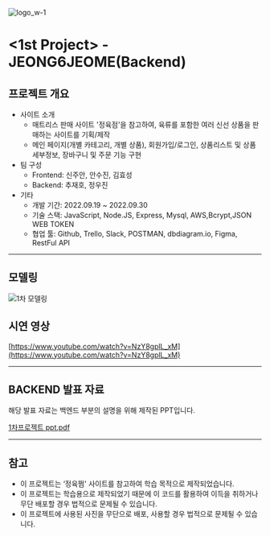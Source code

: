 ![logo_w-1](https://user-images.githubusercontent.com/67556491/193203547-ebe92e5c-5444-4f41-ab43-fb48903d5fed.png)

# **<1st Project> - JEONG6JEOME(Backend)**

## **프로젝트 개요**

- 사이트 소개
  - 매트리스 판매 사이트 '정육점'을 참고하여, 육류를 포함한 여러 신선 상품을 판매하는 사이트를 기획/제작
  - 메인 페이지(개별 카테고리, 개별 상품), 회원가입/로그인, 상품리스트 및 상품 세부정보, 장바구니 및 주문 기능 구현
- 팀 구성
  - Frontend: 신주안, 안수진, 김효성
  - Backend: 추재호, 정우진
- 기타
  - 개발 기간: 2022.09.19 ~ 2022.09.30
  - 기술 스택: JavaScript, Node.JS, Express, Mysql, AWS,Bcrypt,JSON WEB TOKEN
  - 협업 툴: Github, Trello, Slack, POSTMAN, dbdiagram.io, Figma, RestFul API

---

## **모델링**

![1차 모델링](https://user-images.githubusercontent.com/105404643/193738938-62efccdd-fd55-4978-9067-d06ea3dfefba.png)

## **시연 영상**

[https://www.youtube.com/watch?v=NzY8gplL_xM](https://www.youtube.com/watch?v=NzY8gplL_xM)

---

## BACKEND 발표 자료

해당 발표 자료는 백엔드 부분의 설명을 위해 제작된 PPT입니다.

[1차프로젝트 ppt.pdf](https://s3.us-west-2.amazonaws.com/secure.notion-static.com/02736809-ce7b-40ae-96c0-296b172ba862/1%EC%B0%A8%ED%94%84%EB%A1%9C%EC%A0%9D%ED%8A%B8_ppt.pdf?X-Amz-Algorithm=AWS4-HMAC-SHA256&X-Amz-Content-Sha256=UNSIGNED-PAYLOAD&X-Amz-Credential=AKIAT73L2G45EIPT3X45%2F20221004%2Fus-west-2%2Fs3%2Faws4_request&X-Amz-Date=20221004T050215Z&X-Amz-Expires=86400&X-Amz-Signature=6c1886cee9e0703f02bb1f3559f557a52ac43777d1f1a6e7212fbd3c09573048&X-Amz-SignedHeaders=host&response-content-disposition=filename%20%3D%221%25EC%25B0%25A8%25ED%2594%2584%25EB%25A1%259C%25EC%25A0%259D%25ED%258A%25B8%2520ppt.pdf%22&x-id=GetObject)

---

## **참고**

- 이 프로젝트는 ‘정육쩜' 사이트를 참고하여 학습 목적으로 제작되었습니다.
- 이 프로젝트는 학습용으로 제작되었기 때문에 이 코드를 활용하여 이득을 취하거나 무단 배포할 경우 법적으로 문제될 수 있습니다.
- 이 프로젝트에 사용된 사진을 무단으로 배포, 사용할 경우 법적으로 문제될 수 있습니다.
